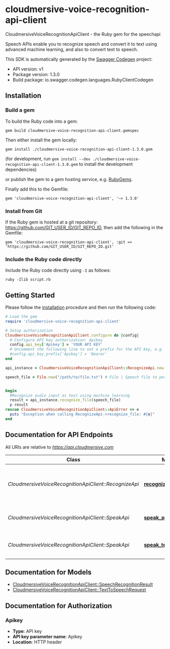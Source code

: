 # cloudmersive-voice-recognition-api-client

CloudmersiveVoiceRecognitionApiClient - the Ruby gem for the speechapi

Speech APIs enable you to recognize speech and convert it to text using advanced machine learning, and also to convert text to speech.

This SDK is automatically generated by the [Swagger Codegen](https://github.com/swagger-api/swagger-codegen) project:

- API version: v1
- Package version: 1.3.0
- Build package: io.swagger.codegen.languages.RubyClientCodegen

## Installation

### Build a gem

To build the Ruby code into a gem:

```shell
gem build cloudmersive-voice-recognition-api-client.gemspec
```

Then either install the gem locally:

```shell
gem install ./cloudmersive-voice-recognition-api-client-1.3.0.gem
```
(for development, run `gem install --dev ./cloudmersive-voice-recognition-api-client-1.3.0.gem` to install the development dependencies)

or publish the gem to a gem hosting service, e.g. [RubyGems](https://rubygems.org/).

Finally add this to the Gemfile:

    gem 'cloudmersive-voice-recognition-api-client', '~> 1.3.0'

### Install from Git

If the Ruby gem is hosted at a git repository: https://github.com/GIT_USER_ID/GIT_REPO_ID, then add the following in the Gemfile:

    gem 'cloudmersive-voice-recognition-api-client', :git => 'https://github.com/GIT_USER_ID/GIT_REPO_ID.git'

### Include the Ruby code directly

Include the Ruby code directly using `-I` as follows:

```shell
ruby -Ilib script.rb
```

## Getting Started

Please follow the [installation](#installation) procedure and then run the following code:
```ruby
# Load the gem
require 'cloudmersive-voice-recognition-api-client'

# Setup authorization
CloudmersiveVoiceRecognitionApiClient.configure do |config|
  # Configure API key authorization: Apikey
  config.api_key['Apikey'] = 'YOUR API KEY'
  # Uncomment the following line to set a prefix for the API key, e.g. 'Bearer' (defaults to nil)
  #config.api_key_prefix['Apikey'] = 'Bearer'
end

api_instance = CloudmersiveVoiceRecognitionApiClient::RecognizeApi.new

speech_file = File.new("/path/to/file.txt") # File | Speech file to perform the operation on.  Common file formats such as WAV, MP3 are supported.


begin
  #Recognize audio input as text using machine learning
  result = api_instance.recognize_file(speech_file)
  p result
rescue CloudmersiveVoiceRecognitionApiClient::ApiError => e
  puts "Exception when calling RecognizeApi->recognize_file: #{e}"
end

```

## Documentation for API Endpoints

All URIs are relative to *https://api.cloudmersive.com*

Class | Method | HTTP request | Description
------------ | ------------- | ------------- | -------------
*CloudmersiveVoiceRecognitionApiClient::RecognizeApi* | [**recognize_file**](docs/RecognizeApi.md#recognize_file) | **POST** /speech/recognize/file | Recognize audio input as text using machine learning
*CloudmersiveVoiceRecognitionApiClient::SpeakApi* | [**speak_post**](docs/SpeakApi.md#speak_post) | **POST** /speech/speak/text/basicVoice/{format} | Perform text-to-speech on a string
*CloudmersiveVoiceRecognitionApiClient::SpeakApi* | [**speak_text_to_speech**](docs/SpeakApi.md#speak_text_to_speech) | **POST** /speech/speak/text/voice/basic/audio | Perform text-to-speech on a string


## Documentation for Models

 - [CloudmersiveVoiceRecognitionApiClient::SpeechRecognitionResult](docs/SpeechRecognitionResult.md)
 - [CloudmersiveVoiceRecognitionApiClient::TextToSpeechRequest](docs/TextToSpeechRequest.md)


## Documentation for Authorization


### Apikey

- **Type**: API key
- **API key parameter name**: Apikey
- **Location**: HTTP header

